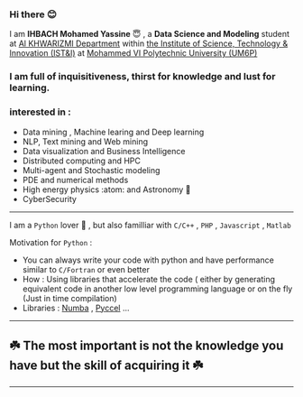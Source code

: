 ### Hi there :blush:

I am **IHBACH Mohamed Yassine** :innocent: , a **Data Science and Modeling** student at [Al KHWARIZMI Department](https://www.um6p.ma/node/202) within [the Institute of Science, Technology & Innovation (IST&I)](https://www.um6p.ma/en/institute-science-technology-innovation) at [Mohammed VI Polytechnic University (UM6P)](https://www.um6p.ma/en)
<br>

### I am full of inquisitiveness, thirst for knowledge and lust for learning.

### interested in : 

- Data mining , Machine learing and Deep learning 
- NLP, Text mining and Web mining
- Data visualization and Business Intelligence
- Distributed computing and HPC
- Multi-agent and Stochastic modeling
- PDE and numerical methods
- High energy physics :atom: and Astronomy 🔭
- CyberSecurity
---

I am a `Python` lover :snake: , but also familliar with `C/C++` , `PHP` , `Javascript` , `Matlab`

Motivation for `Python` : 
- You can always write your code with python and have performance similar to `C/Fortran` or even better
- How : Using libraries that accelerate the code ( either by generating equivalent code in another low level programming language or on the fly (Just in time compilation)
- Libraries :  [Numba](https://github.com/numba/numba) , [Pyccel](https://github.com/pyccel/pyccel) ...

---


## :shamrock: The most important is not the knowledge you have but the skill of acquiring it :shamrock:
---

